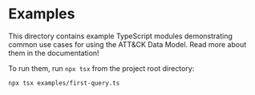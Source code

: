 # Examples

This directory contains example TypeScript modules demonstrating common use cases for using the ATT&CK Data Model.
Read more about them in the documentation!

To run them, run `npx tsx` from the project root directory:

```bash
npx tsx examples/first-query.ts
```
